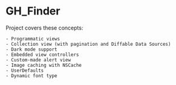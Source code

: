 # GH_Finder

Project covers these concepts:

    - Programmatic views
    - Collection view (with pagination and Diffable Data Sources)
    - Dark mode support
    - Embedded view controllers
    - Custom-made alert view
    - Image caching with NSCache
    - UserDefaults 
    - Dynamic font type
